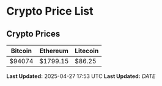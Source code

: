 # Crypto Price List

## Crypto Prices
| Bitcoin | Ethereum | Litecoin |
| ------- | -------- | -------- |
| $94074 | $1799.15 | $86.25 |
**Last Updated:** 2025-04-27 17:53 UTC
**Last Updated:** $DATE$

